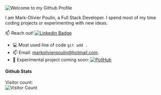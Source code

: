 <img src="https://github.com/BrunnerLivio/brunnerlivio/blob/master/images/welcome.png?raw=true" style="max-width: 100%;" alt="Welcome to my Github Profile" />

I am Mark-Olivier Poulin, a Full Stack Developer. I spend most of my time coding projects or experimenting with new ideas.

:mailbox: Reach out!
[![Linkedin Badge](https://img.shields.io/badge/MarkOlivier_Poulin-0077B5?style=for-the-badge&logo=linkedin&logoColor=white)](https://www.linkedin.com/in/mark-olivier-poulin-913aaa170/)

<!-- TODO: Add last video link -->

<!-- - 🔭 I’m currently working at @Vooban -->
- :computer: Most used line of code `git add .`
- 📫 Email: markolivierpoulin@hotmail.com.
- 🚧 Experimental project coming soon: [![PollHub](https://img.shields.io/badge/-PollHub-yellow)](https://www.beta.pollhub.io)

#### Github Stats

Visitor count: </br> 
![Visitor Count](https://profile-counter.glitch.me/Markol17/count.svg)

<!--START_SECTION:waka-->
<!--END_SECTION:waka-->


